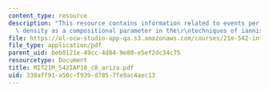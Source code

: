 ```yaml
---
content_type: resource
description: "This resource contains information related to events per unit of time:\
  \ density as a compositional parameter in the\r\ntechniques of iannis xenakis."
file: https://ol-ocw-studio-app-qa.s3.amazonaws.com/courses/21m-542-interdisciplinary-approaches-to-musical-time-january-iap-2010/338aff91a50cf939d7857fe9ac4aec13_MIT21M_542IAP10_c8_ariza.pdf
file_type: application/pdf
parent_uid: beb0121e-49cc-4d84-9e80-e5ef2dc34c75
resourcetype: Document
title: MIT21M_542IAP10_c8_ariza.pdf
uid: 338aff91-a50c-f939-d785-7fe9ac4aec13
---
```

